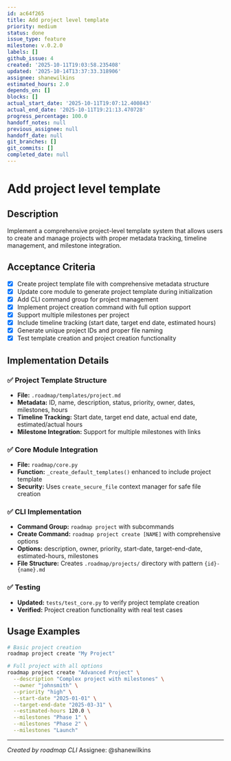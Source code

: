 ```yaml
---
id: ac64f265
title: Add project level template
priority: medium
status: done
issue_type: feature
milestone: v.0.2.0
labels: []
github_issue: 4
created: '2025-10-11T19:03:58.235408'
updated: '2025-10-14T13:37:33.318906'
assignee: shanewilkins
estimated_hours: 2.0
depends_on: []
blocks: []
actual_start_date: '2025-10-11T19:07:12.400843'
actual_end_date: '2025-10-11T19:21:13.470728'
progress_percentage: 100.0
handoff_notes: null
previous_assignee: null
handoff_date: null
git_branches: []
git_commits: []
completed_date: null
---
```


# Add project level template

## Description

Implement a comprehensive project-level template system that allows users to create and manage projects with proper metadata tracking, timeline management, and milestone integration.

## Acceptance Criteria

- [x] Create project template file with comprehensive metadata structure
- [x] Update core module to generate project template during initialization 
- [x] Add CLI command group for project management
- [x] Implement project creation command with full option support
- [x] Support multiple milestones per project
- [x] Include timeline tracking (start date, target end date, estimated hours)
- [x] Generate unique project IDs and proper file naming
- [x] Test template creation and project creation functionality

## Implementation Details

### ✅ Project Template Structure
- **File:** `.roadmap/templates/project.md`
- **Metadata:** ID, name, description, status, priority, owner, dates, milestones, hours
- **Timeline Tracking:** Start date, target end date, actual end date, estimated/actual hours
- **Milestone Integration:** Support for multiple milestones with links

### ✅ Core Module Integration
- **File:** `roadmap/core.py`
- **Function:** `_create_default_templates()` enhanced to include project template
- **Security:** Uses `create_secure_file` context manager for safe file creation

### ✅ CLI Implementation
- **Command Group:** `roadmap project` with subcommands
- **Create Command:** `roadmap project create [NAME]` with comprehensive options
- **Options:** description, owner, priority, start-date, target-end-date, estimated-hours, milestones
- **File Structure:** Creates `.roadmap/projects/` directory with pattern `{id}-{name}.md`

### ✅ Testing
- **Updated:** `tests/test_core.py` to verify project template creation
- **Verified:** Project creation functionality with real test cases

## Usage Examples

```bash
# Basic project creation
roadmap project create "My Project"

# Full project with all options  
roadmap project create "Advanced Project" \
  --description "Complex project with milestones" \
  --owner "johnsmith" \
  --priority "high" \
  --start-date "2025-01-01" \
  --target-end-date "2025-03-31" \
  --estimated-hours 120.0 \
  --milestones "Phase 1" \
  --milestones "Phase 2" \
  --milestones "Launch"
```

---
*Created by roadmap CLI*
Assignee: @shanewilkins